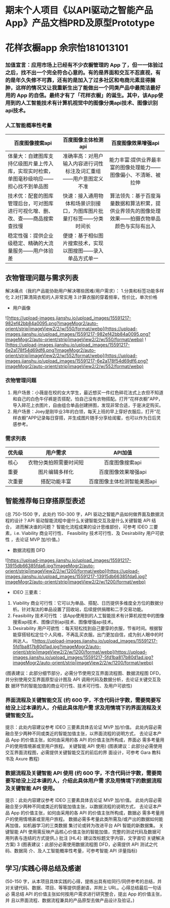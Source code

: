 # 期末个人项目《以API驱动之智能产品App》产品文档PRD及原型Prototype
# 花样衣橱app 余宗怡181013101
### 加值宣言：应用市场上已经有不少衣橱管理的 App 了，但一一体验过之后，找不出一个完全符合心意的。有的是界面和交互不忍直视，有的是年久失修不可靠，还有的是加入了过多社区和电商元素显得臃肿，这样的情况又让我重新生出了能做出一个同类产品中最简洁最好用的 App 的自信。最终才有了「花样衣橱」的诞生。其中，该App使用到的人工智能技术有计算机视觉中的图像分类api技术、图像识别api技术。
### 人工智能概率性考量

百度图像搜索api|百度图像主体检测api|百度图像效果增强api
---|:--:|:---:
体量大：自建图库支持亿级图片量上传入库，实现实时检索，单图毫秒级响应——担心找不到单品图|准确率高：对用户输入内容进行词性标注及词汇重组——用户意图定义不准|能力丰富:提供业界最丰富的图像处理能力——图像偏小、不清晰、被拉伸
技术优：配套的图库管理后台，可对图库进行可视化增、删、改、查——商品搜索查找慢|快速：接入通用物体和场景识别接口，为图库图片批量打标签——分类时间长|算法领先：基于百度海量数据和算法积累，提供业界领先的图像处理效果——拍摄衣物单品颜色与实际有出入
稳定性强：提供企业级稳定、精确的大流量服务——用户体验差|便捷：基于相似图片搜索技术，实现以图搜图——录入单品方式单一

## 衣物管理问题与需求列表
解决痛点（我的产品能协助用户解决哪些困难/用户需求）： 1.分类和标签功能多样化 2.对打算清简衣柜的人非常实用 3.计算衣服的穿着频率，性价比，单次价格

- 用户画像

![https://upload-images.jianshu.io/upload_images/15591217-982ef42bb84a0095.png?imageMogr2/auto-orient/strip|imageView2/2/w/550/format/webp](https://upload-images.jianshu.io/upload_images/15591217-982ef42bb84a0095.png?imageMogr2/auto-orient/strip|imageView2/2/w/550/format/webp)
![https://upload-images.jianshu.io/upload_images/15591217-6e2a178f54d69df6.png?imageMogr2/auto-orient/strip|imageView2/2/w/552/format/webp](https://upload-images.jianshu.io/upload_images/15591217-6e2a178f54d69df6.png?imageMogr2/auto-orient/strip|imageView2/2/w/552/format/webp)

### 衣物管理问题

1. 用户场景：小薇是在校的女大学生，最近想买一件红色碎花法式上衣但不知道和自己的白色牛仔裤是否搭配，怕自己没有衣物搭配。打开“花样衣橱”APP，导入碎花上衣图片，自由组合单品创建拼图，发现非常合适，于是决定购买。
2. 用户场景：Joey是刚毕业3年的白领，每天上班的早上穿好衣服后，打开“花样衣橱”APP记录每日穿搭，并生成图片随手分享给闺蜜，也可以作为日后灵感参考。

### 需求列表

优先级|用户需求|API加值
---|:--:|:---:
核心|衣物分类拍照需要时间短|百度图像搜索api
重要|图片编辑多样化|百度图像效果增强api
次重要|搭配功能丰富|百度图像主体检测智能美图api

## 智能推荐每日穿搭原型表述 
(总 750-1500 字，此处约 150-300 字，API 驱动之智能产品如何做界面及数据流 程的设计？API 驱动智能流程中是什么关键智能交互及是什么关键智能 API 结合， 进而解决谁的问题？ 
智能化流程成果的设计思维部份，可参考 IDEO 三要素，i.e. Viability 商业可行性、 Feasibility 技术可行性、及 Desirability 用户可欲性 ，去论证 MVP 加/价值。) 
- 数据流程图 DFD

![https://upload-images.jianshu.io/upload_images/15591217-13915db66385fda6.jpg?imageMogr2/auto-orient/strip|imageView2/2/w/1200/format/webp](https://upload-images.jianshu.io/upload_images/15591217-13915db66385fda6.jpg?imageMogr2/auto-orient/strip|imageView2/2/w/1200/format/webp)

- IDEO 三要素：
1. Viability 商业可行性：它可以为单品、搭配、日历提供多维度全方位的数据分析。针对淘汰的单品设置了回收站，后续提供捐赠和二手交易功能。
2. Feasibility 技术可行性 ：该App使用到的人工智能技术有计算机视觉中的图像搜索api技术、图像识别api技术、图像增强api技术。
3. Desirability 用户可欲性 ：每天轻松找到自己要穿的衣服，节省时间。根据智能穿搭轻松定位个人风格，不再乱买衣服。出门更加自信，成为别人眼中的时尚达人。
![https://upload-images.jianshu.io/upload_images/15591217-5fd1ba817b80d1ad.jpg?imageMogr2/auto-orient/strip|imageView2/2/w/1200/format/webp](https://upload-images.jianshu.io/upload_images/15591217-5fd1ba817b80d1ad.jpg?imageMogr2/auto-orient/strip|imageView2/2/w/1200/format/webp)

(图表建议：此部分细节部分，必需分节使用交互界面流程图、数据流程图 DFD， 并分别使用交互界面原型设计图及 API 调用代码及数据分析，去论证关键交互及数 据环节的智能加值的商业可行性、技术可行性、及用户可欲性) 
### 界面流程及关键智能交互 (约 600 字，不含代码计字数，需要简要写给没上过本课的人，介绍此具体用户需 求及用情境下的界面流程及关键智能交互。 
提示：此处内容建议参考 IDEO 三要素具体去论证 MVP 加/价值。 
此处内容必需融合至少两种不同或类近的智能加值主张，以界面流程的说明方式， 去论证本产品 App 的价值主张，如何由采用的各 API 的价值主张所构成，界面必 需多考量用户的使用情境甚或至用户旅程。 
关键智能 API 使用) 
(图表建议：此部分必需使用交互界面流程图，必需提供关键智能交互的前后的界 面设计，可参考 Gara 教科书及 Axure 教程) 
### 数据流程及关键智能 API 使用 (约 600 字，不含代码计字数，需要简要写给没上过本课的人，介绍此具体用户需 求及用情境下的数据流程及关键智能 API 使用。 
提示：此处内容建议参考 IDEO 三要素具体去论证 MVP 加/价值。 
此处内容必需融合至少两种不同或类近的智能加值主张，以数据流程的说明方式， 去论证本产品 App 的价值主张，如何由采用的各 API 的价值主张所构成，数据必 需多考量用户的使用情境甚或至用户旅程。 
数据必需多考量此类所需及/或产出的数据如何能再加值，如机器学习的三类数据 集讨论或转为改进平台 API 智能的新数据集。 
关键智能 API 使用需反映产品核心价值主张的智能加值，完整的测试代码及数据可 用列表与连结的方式提供。) 
批注 [HL4]: 建议改标题文字内容，文字直切 关键解决方案) 
3 
(图表建议：此部分必需使用数据流程图 DFD，必需提供 API 测试之代码、数据简 介、及人工智能概率性考量，可参考智能 API 评量指标) 
## 学习/实践心得总结及感谢 
(50-150 字，从本项目具体实践的心得，提练出具有给同行/同侪参考的总结，并 对关键代码、数据、项目、等等提供感谢语，并附上 URL。心得总结最后一句话必 需总结 API 的价值主张如何按用户需求进行研究整合，提出 App 的价值主张，并 且以界面流程、数据流程兼具的产品原型去做产品设计及验证。) 
